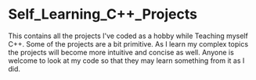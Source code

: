 # Self_Learning_C++_Projects
This contains all the projects I've coded as a hobby while Teaching myself C++. Some of the projects are a bit primitive. As I learn my complex topics the projects will become more intuitive and concise as well. Anyone is welcome to look at my code so that they may learn something from it as I did. 
